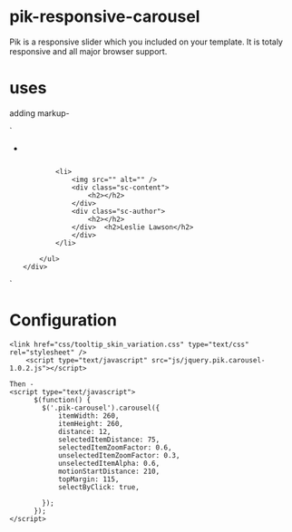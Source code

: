 # pik-responsive-carousel
Pik is a responsive slider which you included on your template. It is totaly responsive and all major browser support.

# uses
adding markup-


`<div class="pik-carousel">
	<div class="pik-carousel-wrapper">
		<ul class="pik-carousel-container">
			<li>
				<img src="" alt="" />
				<div class="sc-content">
					<h2></h2>
				</div>
				<div class="sc-author">
					<h2></h2>
				</div>
			</li>

			<li>
				<img src="" alt="" />
				<div class="sc-content">
					<h2></h2>
				</div>
				<div class="sc-author">
					<h2></h2>
				</div>	<h2>Leslie Lawson</h2>
				</div>
			</li>

		</ul>
	</div>
</div>`
		
# Configuration
	<link href="css/tooltip_skin_variation.css" type="text/css" rel="stylesheet" />
      	<script type="text/javascript" src="js/jquery.pik.carousel-1.0.2.js"></script>

	Then - 
	<script type="text/javascript">
	      $(function() {
	      	$('.pik-carousel').carousel({
	      		itemWidth: 260,
	      		itemHeight: 260,
	      		distance: 12,
	      		selectedItemDistance: 75,
	      		selectedItemZoomFactor: 0.6,
	      		unselectedItemZoomFactor: 0.3,
	      		unselectedItemAlpha: 0.6,
	      		motionStartDistance: 210,
	      		topMargin: 115,
	      		selectByClick: true,
	      		
	      	});
	      });	
	</script>
